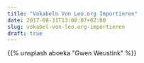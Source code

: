 ```yaml
---
title: "Vokabeln Von Leo.org Importieren"
date: 2017-08-31T13:08:07+02:00
slug: vokabel-von-leo.org-importieren
draft: true
---
```


{{% unsplash aboeka "Gwen Weustink" %}}
